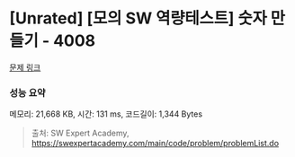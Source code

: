 # [Unrated] [모의 SW 역량테스트] 숫자 만들기 - 4008 

[문제 링크](https://swexpertacademy.com/main/code/problem/problemDetail.do?contestProbId=AWIeRZV6kBUDFAVH) 

### 성능 요약

메모리: 21,668 KB, 시간: 131 ms, 코드길이: 1,344 Bytes



> 출처: SW Expert Academy, https://swexpertacademy.com/main/code/problem/problemList.do